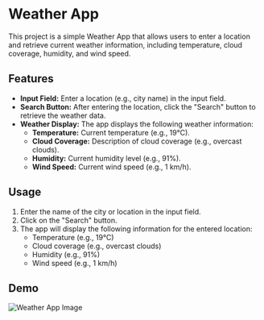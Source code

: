 # Weather App

This project is a simple Weather App that allows users to enter a location and retrieve current weather information, including temperature, cloud coverage, humidity, and wind speed.

## Features

- **Input Field:** Enter a location (e.g., city name) in the input field.
- **Search Button:** After entering the location, click the "Search" button to retrieve the weather data.
- **Weather Display:** The app displays the following weather information:
  - **Temperature:** Current temperature (e.g., 19°C).
  - **Cloud Coverage:** Description of cloud coverage (e.g., overcast clouds).
  - **Humidity:** Current humidity level (e.g., 91%).
  - **Wind Speed:** Current wind speed (e.g., 1 km/h).

## Usage

1. Enter the name of the city or location in the input field.
2. Click on the "Search" button.
3. The app will display the following information for the entered location:
   - Temperature (e.g., 19°C)
   - Cloud coverage (e.g., overcast clouds)
   - Humidity (e.g., 91%)
   - Wind speed (e.g., 1 km/h)

## Demo

![Weather App Image](https://github.com/YourUsername/YourRepoName/raw/main/images/weather-app-demo.png)
